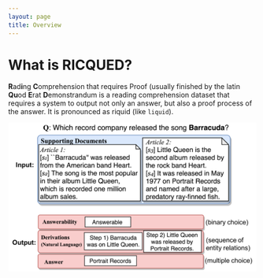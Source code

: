 ```yaml
---
layout: page
title: Overview
---
```


# What is RICQUED?

**R**ad**i**ng **C**omprehension that requires Proof (usually finished by the latin **Qu**od **E**rat **D**emonstrandum is a reading comprehension dataset that requires a system to output not only an answer, but also a proof process of the answer. It is pronounced as riquid (like `liquid`).

![RC-QED overview](imgs/task_io.png)
